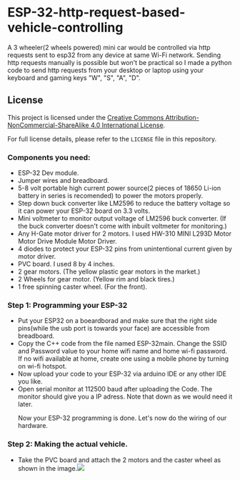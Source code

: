 # ESP-32-http-request-based-vehicle-controlling
A 3 wheeler(2 wheels powered) mini car would be controlled via http requests sent to esp32 from any device at same Wi-Fi network. Sending http requests manually is possible but won't be practical so I made a python code to send http requests from your desktop or laptop using your keyboard and gaming keys "W", "S", "A", "D".
## License

This project is licensed under the [Creative Commons Attribution-NonCommercial-ShareAlike 4.0 International License](LICENSE).

For full license details, please refer to the `LICENSE` file in this repository.

<h3>Components you need:</h3>
<ul>
<li> ESP-32 Dev module.</li>
<li>Jumper wires and breadboard.</li>
<li>5-8 volt portable high current power source(2 pieces of 18650 Li-ion battery in series is recomended) to power the motors properly.</li>
<li>Step down buck converter like LM2596 to reduce the battery voltage so it can power your ESP-32 board on 3.3 volts.</li>
<li>Mini voltmeter to monitor output voltage of LM2596 buck converter. (If the buck converter doesn't come with inbuilt voltmeter for monitoring.)</li>
<li>Any H-Gate motor driver for 2 motors. I used HW-310 MINI L293D Motor Motor Drive Module Motor Driver.</li>
<li>4 diodes to protect your ESP-32 pins from unintentional current given by motor driver.</li>
<li>PVC board. I used 8 by 4 inches.</li>
<li>2 gear motors. (The yellow plastic gear motors in the market.)</li>
<li>2 Wheels for gear motor. (Yellow rim and black tires.)</li>
<li>1 free spinning caster wheel. (For the front). </li>
</ul>

<h3>Step 1: Programming your ESP-32</h3>
<ul>
  <li>Put your ESP32 on a boeardborad and make sure that the right side pins(while the usb port is towards your face) are accessible from breadboard.</li>
  <li>Copy the C++ code from the file named ESP-32main. Change the SSID and Password value to your home wifi name and home wi-fi password. If no wifi available at home, create one using a mobile phone by turning on wi-fi hotspot.</li>
<li>Now upload your code to your ESP-32 via arduino IDE or any other IDE you like.</li>
<li>Open serial monitor at 112500 baud after uploading the Code. The monitor should give you a IP adress. Note that down as we would need it later.</li>
  <P>Now your ESP-32 programming is done. Let's now do the wiring of our hardware.</P>
</ul>
<h3>Step 2: Making the actual vehicle. </h3>
<ul>
  <li>Take the PVC board and attach the 2 motors and the caster wheel as shown in the image.<img src="![462579151_1301944581030402_3839731334721816097_n](https://github.com/user-attachments/assets/2c489624-39dc-44d4-8824-72ef4b9b6578)">
 </li>
</ul>




